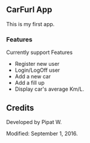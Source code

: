 ## CarFurl App

This is my first app.

### Features

Currently support Features
* Register new user
* Login/LogOff user
* Add a new car 
* Add a fill up
* Display car's average Km/L.

## Credits

Developed by Pipat W.

Modified: September 1, 2016.